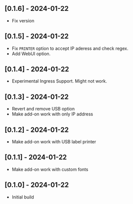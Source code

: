 ## [0.1.6] - 2024-01-22
- Fix version

## [0.1.5] - 2024-01-22
- Fix `PRINTER` option to accept IP aderess and check regex.
- Add WebUI option.

## [0.1.4] - 2024-01-22
- Experimental Ingress Support. Might not work.

## [0.1.3] - 2024-01-22
- Revert and remove USB option
- Make add-on work with only IP address

## [0.1.2] - 2024-01-22
- Make add-on work with USB label printer

## [0.1.1] - 2024-01-22
- Make add-on work with custom fonts

## [0.1.0] - 2024-01-22
- Initial build
